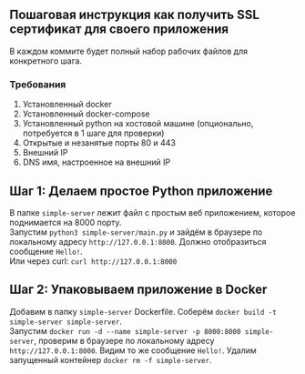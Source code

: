 ## Пошаговая инструкция как получить SSL сертификат для своего приложения

В каждом коммите будет полный набор рабочих файлов для конкретного шага.

### Требования
1. Установленный docker
2. Установленный docker-compose
3. Установленный python на хостовой машине (опционально, потребуется в 1 шаге для проверки)
4. Открытые и незанятые порты 80 и 443
5. Внешний IP
6. DNS имя, настроенное на внешний IP

## Шаг 1: Делаем простое Python приложение
В папке `simple-server` лежит файл с простым веб приложением, которое поднимается на 8000 порту.  
Запустим `python3 simple-server/main.py` и зайдём в браузере по локальному адресу `http://127.0.0.1:8000`. Должно отобразиться сообщение `Hello!`.  
Или через curl: `curl http://127.0.0.1:8000`

## Шаг 2: Упаковываем приложение в Docker
Добавим в папку `simple-server` Dockerfile. Соберём `docker build -t simple-server simple-server`.  
Запустим `docker run -d --name simple-server -p 8000:8000 simple-server`, проверим в браузере по локальному адресу `http://127.0.0.1:8000`. Видим то же сообщение `Hello!`.
Удалим запущенный контейнер `docker rm -f simple-server`.
